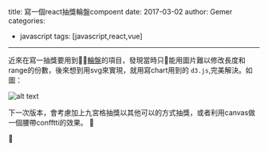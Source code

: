 title: 寫一個react抽獎輪盤compoent
date: 2017-03-02
author: Gemer
categories:
- javascript
tags: [javascript,react,vue]

--------

近來在寫一抽獎要用到[輪盤](http://blog.gemer.xyz/react-luckydraw/)的項目，發現當時只能用圖片難以修改長度和range的份數，後來想到用svg來實現，就用寫chart用到的 `d3.js`,完美解決。如圖：

![alt text](https://download.gemer.xyz/soucre/images/luckydraw.png "luckydraw")


下一次版本，會考慮加上九宮格抽獎以其他可以的方式抽獎，或者利用canvas做一個腰帶confftti的效果。
 






